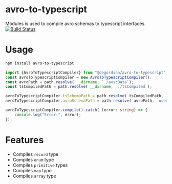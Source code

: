 # avro-to-typescript

Modules is used to compile avro schemas to typescript interfaces.
[![Build Status](https://travis-ci.org/degordian/avro-to-typescript.svg?branch=master)](https://travis-ci.org/degordian/avro-to-typescript)
# Usage
```sh
npm install avro-to-typescript
```
```Typescript
import {AvroToTypescriptCompiler} from "@degordian/avro-to-typescript";
const avroToTypescriptCompiler = new AvroToTypescriptCompiler();
const avroPath = path.resolve( __dirname, `./avscData`);
const tsCompiledPath = path.resolve( __dirname, `./tsCompiled`);

avroToTypescriptCompiler.tsSchemaPath = path.resolve( tsCompiledPath, `user.ts`);
avroToTypescriptCompiler.avroSchemaPath = path.resolve( avroPath, `user.avsc`);

avroToTypescriptCompiler.compile().catch( (error: string) => {
    console.log("Error:", error);
});
```
# Features

  - Compiles `record` type
  - Compiles `enum` type
  - Compiles `primitive` types
  - Compiles `map` type
  - Compiles `array` type
